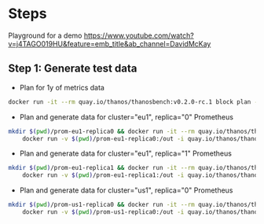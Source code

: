 # Steps

Playground for a demo <https://www.youtube.com/watch?v=j4TAGO019HU&feature=emb_title&ab_channel=DavidMcKay>

## Step 1: Generate test data

- Plan for 1y of metrics data

```bash
docker run -it --rm quay.io/thanos/thanosbench:v0.2.0-rc.1 block plan -p continuous-365d-tiny --max-time=6h > $(pwd)/block-spec.yaml
```

- Plan and generate data for cluster="eu1", replica="0" Prometheus

```bash
mkdir $(pwd)/prom-eu1-replica0 && docker run -it --rm quay.io/thanos/thanosbench:v0.2.0-rc.1 block plan -p continuous-365d-tiny --labels 'cluster="eu1"' --max-time=6h | \
    docker run -v $(pwd)/prom-eu1-replica0:/out -i quay.io/thanos/thanosbench:v0.2.0-rc.1 block gen --output.dir /out
```

- Plan and generate data for cluster="eu1", replica="1" Prometheus

```bash
mkdir $(pwd)/prom-eu1-replica1 && docker run -it --rm quay.io/thanos/thanosbench:v0.2.0-rc.1 block plan -p continuous-365d-tiny --labels 'cluster="eu1"' --max-time=6h | \
    docker run -v $(pwd)/prom-eu1-replica1:/out -i quay.io/thanos/thanosbench:v0.2.0-rc.1 block gen --output.dir /out
```

- Plan and generate data for cluster="us1", replica="0" Prometheus

```bash
mkdir $(pwd)/prom-us1-replica0 && docker run -it --rm quay.io/thanos/thanosbench:v0.2.0-rc.1 block plan -p continuous-365d-tiny --labels 'cluster="us1"' --max-time=6h | \
    docker run -v $(pwd)/prom-us1-replica0:/out -i quay.io/thanos/thanosbench:v0.2.0-rc.1 block gen --output.dir /out
```